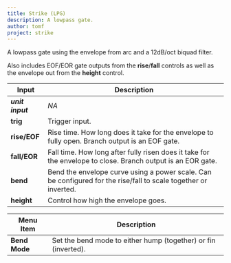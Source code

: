 ```yaml
---
title: Strike (LPG)
description: A lowpass gate.
author: tomf
project: strike
---
```


<md-img src="strike/strike.png" alt=""></md-img>

A lowpass gate using the envelope from arc and a 12dB/oct biquad filter.

Also includes EOF/EOR gate outputs from the **rise**/**fall** controls as well as the envelope out from the **height** control.

| Input            | Description                        |
| ---------------- | ---------------------------------- |
| **_unit input_** | _NA_  |
| **trig**         | Trigger input. |
| **rise/EOF**         | Rise time. How long does it take for the envelope to fully open. Branch output is an EOF gate. |
| **fall/EOR** | Fall time. How long after fully risen does it take for the envelope to close. Branch output is an EOR gate. |
| **bend**            | Bend the envelope curve using a power scale. Can be configured for the rise/fall to scale together or inverted. |
| **height** | Control how high the envelope goes. |

| Menu Item        | Description                        |
| ---------------- | ---------------------------------- |
| **Bend Mode** | Set the bend mode to either hump (together) or fin (inverted). |